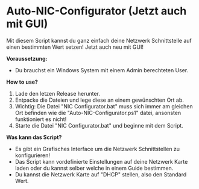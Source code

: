 # Auto-NIC-Configurator (Jetzt auch mit GUI)
Mit diesem Script kannst du ganz einfach deine Netzwerk Schnittstelle auf einen bestimmten Wert setzen!
Jetzt auch neu mit GUI!

**Voraussetzung:**
- Du brauchst ein Windows System mit einem Admin berechteten User.

**How to use?**
1. Lade den letzen Release herunter. 
2. Entpacke die Dateien und lege diese an einem gewünschten Ort ab.
3. Wichtig: Die Datei "NIC Configurator.bat" muss sich immer am gleichen Ort befinden wie die
"Auto-NIC-Configurator.ps1" datei, ansonsten funktioniert es nicht!
4. Starte die Datei "NIC Configurator.bat" und beginne mit dem Script.

**Was kann das Script?**
- Es gibt ein Grafisches Interface um die Netzwerk Schnittstellen zu konfigurieren!
- Das Script kann vordefinierte Einstellungen auf deine Netzwerk Karte laden oder du kannst selber welche in einem Guide bestimmen.
- Du kannst die Netzwerk Karte auf "DHCP" stellen, also den Standard Wert.
